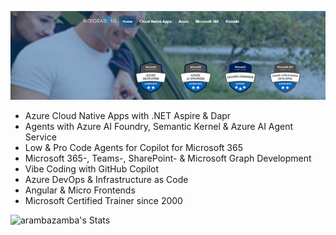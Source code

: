 [![header](_images/header.jpg)](https://www.integrations.at)

- Azure Cloud Native Apps with .NET Aspire & Dapr
- Agents with Azure AI Foundry, Semantic Kernel & Azure AI Agent Service
- Low & Pro Code Agents for Copilot for Microsoft 365
- Microsoft 365-, Teams-, SharePoint- & Microsoft Graph Development
- Vibe Coding with GitHub Copilot
- Azure DevOps & Infrastructure as Code
- Angular & Micro Frontends
- Microsoft Certified Trainer since 2000

![arambazamba's Stats](https://github-readme-stats.vercel.app/api?username=alexander-kastil&theme=vue-dark&show_icons=true&hide_border=true&count_private=true)
